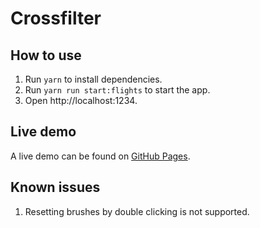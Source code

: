 # Crossfilter

## How to use

1. Run `yarn` to install dependencies.
2. Run `yarn run start:flights` to start the app.
3. Open http://localhost:1234.

## Live demo

A live demo can be found on [GitHub Pages](https://biggerhao.github.io/widgets/crossfilter/).

## Known issues

1. Resetting brushes by double clicking is not supported.
